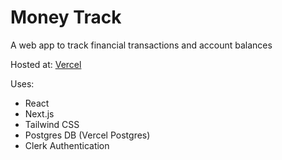 # Money Track

A web app to track financial transactions and account balances

Hosted at: [Vercel](https://money-track-sigma.vercel.app/)

Uses:
- React
- Next.js
- Tailwind CSS
- Postgres DB (Vercel Postgres)
- Clerk Authentication